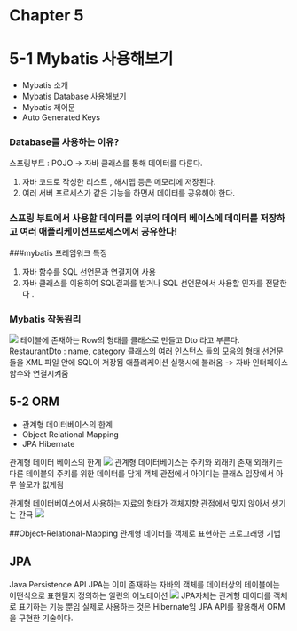 # Chapter 5
# 5-1 Mybatis 사용해보기 
- Mybatis 소개
- Mybatis Database 사용해보기
- Mybatis 제어문
- Auto Generated Keys


### Database를 사용하는 이유?
스프링부트 : POJO -> 자바 클래스를 통해 데이터를 다룬다.
1. 자바 코드로 작성한 리스트 , 해시맵  등은 메모리에 저장된다. 
2. 여러 서버 프로세스가 같은 기능을 하면서 데이터를 공유해야 한다. 

### 스프링 부트에서 사용할 데이터를 외부의 데이터 베이스에 데이터를 저장하고 여러 애플리케이션프로세스에서 공유한다!

###mybatis 프레임워크 특징
1.  자바 함수를 SQL 선언문과 연결지어 사용 
2. 자바 클래스를 이용하여 SQL결과를 받거나 SQL 선언문에서 사용할 인자를 전달한다 .

### Mybatis 작동원리 
![](https://images.velog.io/images/jinii/post/ce01313d-bfdf-4382-96f8-5aa5d349c0ae/%E1%84%89%E1%85%B3%E1%84%8F%E1%85%B3%E1%84%85%E1%85%B5%E1%86%AB%E1%84%89%E1%85%A3%E1%86%BA%202022-03-01%20%E1%84%8B%E1%85%A9%E1%84%92%E1%85%AE%202.24.56.png)
테이블에 존재하는 Row의 형태를 클래스로 만들고 Dto 라고 부른다. 
RestaurantDto : name, category
클래스의 여러 인스턴스 들의 모음의 형태 
선언문들을 XML 파일 안에 SQL이 저장됨 
애플리케이션 실행시에 불러옴 -> 자바 인터페이스 함수와 연결시켜줌 

## 5-2 ORM
- 관계형 데이터베이스의 한계
- Object Relational Mapping
- JPA Hibernate

관계형 데이터 베이스의 한계
![](https://images.velog.io/images/jinii/post/873ea3fe-1981-406a-be90-c3773dceb8bd/%E1%84%89%E1%85%B3%E1%84%8F%E1%85%B3%E1%84%85%E1%85%B5%E1%86%AB%E1%84%89%E1%85%A3%E1%86%BA%202022-03-01%20%E1%84%8B%E1%85%A9%E1%84%92%E1%85%AE%205.12.57.png)
관계형 데이터베이스는 주키와 외래키 존재
외래키는 다른 테이블의 주키를 위한 데이터를 담게 
객체 관점에서 아이디는 클래스 입장에서 아무 쓸모가 없게됨 

관계형 데이터베이스에서 사용하는 자료의 형태가 객체지향 관점에서 맞지 않아서 생기는 간극
![](https://images.velog.io/images/jinii/post/fd11d8d5-da20-4acf-b218-efada1ea93c6/%E1%84%89%E1%85%B3%E1%84%8F%E1%85%B3%E1%84%85%E1%85%B5%E1%86%AB%E1%84%89%E1%85%A3%E1%86%BA%202022-03-01%20%E1%84%8B%E1%85%A9%E1%84%92%E1%85%AE%205.15.44.png)

##Object-Relational-Mapping
관계형 데이터를 객체로 표현하는 프로그래밍 기법 

## JPA
Java Persistence API
JPA는 이미 존재하는 자바의 객체를 데이터상의 테이블에는 어떤식으로 표현될지 정의하는 일련의 어노테이션
![](https://images.velog.io/images/jinii/post/bba304b1-623c-4d3c-bff4-9a31a993e523/%E1%84%89%E1%85%B3%E1%84%8F%E1%85%B3%E1%84%85%E1%85%B5%E1%86%AB%E1%84%89%E1%85%A3%E1%86%BA%202022-03-01%20%E1%84%8B%E1%85%A9%E1%84%92%E1%85%AE%205.19.33.png)
JPA자체는 관계형 데이터를 객체로 표기하는 기능 뿐임
실제로 사용하는 것은 Hibernate임 JPA API를 활용해서 ORM 을 구현한 기술이다.  
